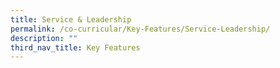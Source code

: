 ```yaml
---
title: Service & Leadership
permalink: /co-curricular/Key-Features/Service-Leadership/
description: ""
third_nav_title: Key Features
---
```

